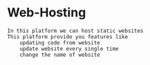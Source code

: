 # Web-Hosting
    In this platform we can host static websites 
    This platform provide you features like 
        updating code from website
        update website every single time 
        change the name of website
        